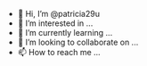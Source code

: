 - 👋 Hi, I’m @patricia29u
- 👀 I’m interested in ...
- 🌱 I’m currently learning ...
- 💞️ I’m looking to collaborate on ...
- 📫 How to reach me ...

<!---
patricia29u/patricia29u is a ✨ special ✨ repository because its `README.md` (this file) appears on your GitHub profile.
You can click the Preview link to take a look at your changes.
--->
